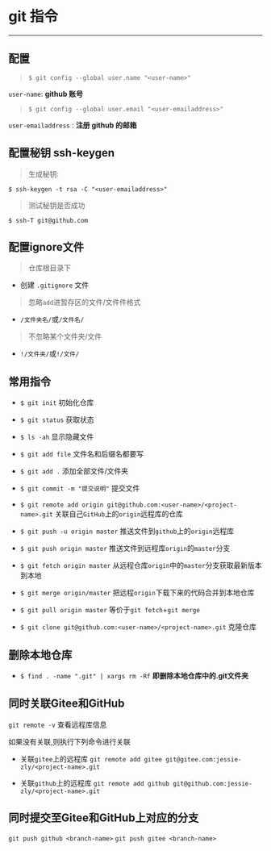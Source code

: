 # git 指令
--------------------------

## 配置

> `$ git config --global user.name "<user-name>"`

`user-name`: **github 账号**

> `$ git config --global user.email "<user-emailaddress>"`

`user-emailaddress` : **注册 github 的邮箱**

## 配置秘钥 ssh-keygen

> 生成秘钥:

`$ ssh-keygen -t rsa -C "<user-emailaddress>"`

> 测试秘钥是否成功

`$ ssh-T git@github.com`

## 配置ignore文件

> 仓库根目录下

* 创建 `.gitignore` 文件

> 忽略`add`进暂存区的文件/文件件格式

* `/文件夹名/`或`/文件名/`
	
> 不忽略某个文件夹/文件

* `!/文件夹/`或`!/文件/`

## 常用指令
* `$ git init` 初始化仓库
* `$ git status` 获取状态
* `$ ls -ah` 显示隐藏文件
* `$ git add file` 文件名和后缀名都要写
* `$ git add .` 添加全部文件/文件夹
* `$ git commit -m "提交说明"` 提交文件
* `$ git remote add origin git@github.com:<user-name>/<project-name>.git` 关联自己`GitHub`上的`origin`远程库的仓库
* `$ git push -u origin master` 推送文件到`github`上的`origin`远程库
* `$ git push origin master` 推送文件到远程库`origin`的`master`分支

* `$ git fetch origin master` 从远程仓库`origin`中的`master`分支获取最新版本到本地
* `$ git merge origin/master` 把远程`origin`下载下来的代码合并到本地仓库

* `$ git pull origin master` 等价于`git fetch`+`git merge`
* `$ git clone git@github.com:<user-name>/<project-name>.git` 克隆仓库

## 删除本地仓库
* `$ find . -name ".git" | xargs rm -Rf`
**即删除本地仓库中的.git文件夹**

## 同时关联Gitee和GitHub
`git remote -v` 查看远程库信息

如果没有关联,则执行下列命令进行关联
* 关联`gitee`上的远程库
`git remote add gitee git@gitee.com:jessie-zly/<project-name>.git`

* 关联`github`上的远程库
`git remote add github git@github.com:jessie-zly/<project-name>.git` 

## 同时提交至Gitee和GitHub上对应的分支
`git push github <branch-name>`
`git push gitee <branch-name>`



